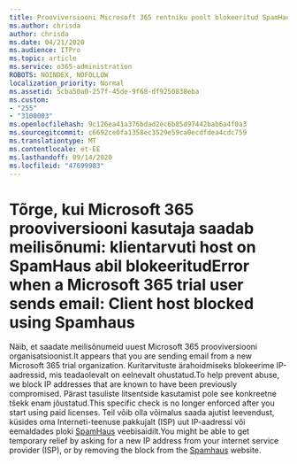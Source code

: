 ```yaml
---
title: Prooviversiooni Microsoft 365 rentniku poolt blokeeritud SpamHaus
ms.author: chrisda
author: chrisda
ms.date: 04/21/2020
ms.audience: ITPro
ms.topic: article
ms.service: o365-administration
ROBOTS: NOINDEX, NOFOLLOW
localization_priority: Normal
ms.assetid: 5cba50a0-257f-45de-9f68-df9250838eba
ms.custom:
- "255"
- "3100003"
ms.openlocfilehash: 9c126ea41a376bdad2ec6b85d97442bab6a4f0a3
ms.sourcegitcommit: c6692ce0fa1358ec3529e59ca0ecdfdea4cdc759
ms.translationtype: MT
ms.contentlocale: et-EE
ms.lasthandoff: 09/14/2020
ms.locfileid: "47699983"
---
```

# <a name="error-when-a-microsoft-365-trial-user-sends-email-client-host-blocked-using-spamhaus"></a><span data-ttu-id="84901-102">Tõrge, kui Microsoft 365 prooviversiooni kasutaja saadab meilisõnumi: klientarvuti host on SpamHaus abil blokeeritud</span><span class="sxs-lookup"><span data-stu-id="84901-102">Error when a Microsoft 365 trial user sends email: Client host blocked using Spamhaus</span></span>

<span data-ttu-id="84901-103">Näib, et saadate meilisõnumeid uuest Microsoft 365 prooviversiooni organisatsioonist.</span><span class="sxs-lookup"><span data-stu-id="84901-103">It appears that you are sending email from a new Microsoft 365 trial organization.</span></span> <span data-ttu-id="84901-104">Kuritarvituste ärahoidmiseks blokeerime IP-aadressid, mis teadaolevalt on eelnevalt ohustatud.</span><span class="sxs-lookup"><span data-stu-id="84901-104">To help prevent abuse, we block IP addresses that are known to have been previously compromised.</span></span> <span data-ttu-id="84901-105">Pärast tasuliste litsentside kasutamist pole see konkreetne tšekk enam jõustatud.</span><span class="sxs-lookup"><span data-stu-id="84901-105">This specific check is no longer enforced after you start using paid licenses.</span></span> <span data-ttu-id="84901-106">Teil võib olla võimalus saada ajutist leevendust, küsides oma Interneti-teenuse pakkujalt (ISP) uut IP-aadressi või eemaldades ploki [SpamHaus](https://go.microsoft.com/fwlink/p/?linkid=123245) veebisaidilt.</span><span class="sxs-lookup"><span data-stu-id="84901-106">You might be able to get temporary relief by asking for a new IP address from your internet service provider (ISP), or by removing the block from the [Spamhaus](https://go.microsoft.com/fwlink/p/?linkid=123245) website.</span></span>
